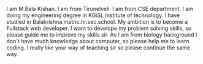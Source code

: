 I am M.Bala Kishan.
I am from Tirunelveli.
I am from CSE department.
I am doing my engineering degree in KGiSL Institute of technology.
I have studied in Balakrishna.matric.hr.sec.school.
My ambition is to become a Fullstack web developer.
I want to develope my problem solving skills, so please guide me to improve my skills sir.
As I am from biology background I don't have much knowledge about computer, so please help me to learn coding.
I really like  your way of teaching sir so please continue the same way.
